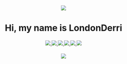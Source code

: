 <br clear="both">

<div align="center">
    <img class="hCL kVc L4E MIw N7A XiG" fetchpriority="high" loading="auto" elementtiming="closeup-image-main-MainPinImage" src="https://i.pinimg.com/originals/bd/56/5d/bd565dcc0a556add0b0a0ed6b26d686e.gif" style="object-fit: contain;" srcset="https://i.pinimg.com/736x/bd/56/5d/bd565dcc0a556add0b0a0ed6b26d686e.jpg 736w, https://i.pinimg.com/1200x/bd/56/5d/bd565dcc0a556add0b0a0ed6b26d686e.jpg 1200w" />
</div>

###

<h1 align="center">Hi, my name is LondonDerri</h1>

###

<div align="center">
    <a href="https://www.youtube.com/@LondonDerri" target="_blank">
        <img src="https://img.shields.io/badge/YouTube-FF0000?style=for-the-badge&logo=youtube&logoColor=FFFFFF" />
    </a>
    <a href="https://www.twitch.tv/londonderri" target="_blank">
        <img src="https://img.shields.io/badge/Twitch-9147FF?style=for-the-badge&logo=twitch&logoColor=FFFFFF" />
    </a>
    <a href="https://www.curseforge.com/members/londonderri/projects" target="_blank">
        <img src="https://img.shields.io/badge/CurseForge-000000?style=for-the-badge&logo=curseforge&logoColor=FFFFFF" />
    </a>
    <a href="https://modrinth.com/user/LondonDerri" target="_blank">
        <img src="https://img.shields.io/badge/Modrinth-1BD96A?style=for-the-badge&logo=modrinth&logoColor=FFFFFF"/>
    </a>
    <a href="https://t.me/londonderri" target="_blank">
        <img src="https://img.shields.io/badge/Telegram-23A2E1?style=for-the-badge&logo=telegram&logoColor=FFFFFF" />
    </a>
    <a href="#" title="Username: londi_dev">
        <img src="https://img.shields.io/badge/Discord-7289DA?style=for-the-badge&logo=discord&logoColor=FFFFFF" />
    </a>
</div>

###

<div align="center">
    <img src="https://img.shields.io/github/followers/LondonDerri?style=flat-square&label=visitors&color=6600FF" />
</div>
